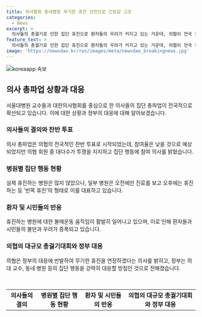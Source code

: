 ```yaml
---
title: 의사협회 동네병원 무기한 휴진 선언으로 긴장감 고조
categories:
  - News
excerpt: >
  의사들의 총궐기로 인한 집단 휴진으로 환자들의 우려가 커지고 있는 가운데, 의협이 전국 집단 휴진을 선언한 것에 대한 의사들의 찬반 투표결과와 실제 참여 현황, 대학병원 교수들의 무기한 휴진에 대한 상황, 환자들의 불만과 정부의 대응 등을 정리했다. 의사들의 요구가 받아들여지지 않으면 무기한 휴진에 들어갈 것이라고 밝혔던 의사협회의 총궐기 대회를 통해 의료계와 정부 간의 갈등이 가중되면서 환자들의 우려가 높아지고 있다.
feature_text: >
  의사들의 총궐기로 인한 집단 휴진으로 환자들의 우려가 커지고 있는 가운데, 의협이 전국 집단 휴진을 선언한 것에 대한 의사들의 찬반 투표결과와 실제 참여 현황, 대학병원 교수들의 무기한 휴진에 대한 상황, 환자들의 불만과 정부의 대응 등을 정리했다. 의사들의 요구가 받아들여지지 않으면 무기한 휴진에 들어갈 것이라고 밝혔던 의사협회의 총궐기 대회를 통해 의료계와 정부 간의 갈등이 가중되면서 환자들의 우려가 높아지고 있다.
image: 'https://newsdao.kr/res/images/meta/newsdao_breakingnews.jpg'
---
```


<p><img src="https://newsdao.kr/res/images/meta/newsdao_breakingnews.jpg" alt="koreaapp 속보" /></p>

<h2 data-ke-size="size26">의사 총파업 상황과 대응</h2>

<p data-ke-size="size16">서울대병원 교수들과 대한의사협회를 중심으로 한 의사들의 집단 총파업이 전국적으로 확산되고 있습니다. 이에 대한 상황과 정부의 대응에 대해 알아보겠습니다.</p>

<h3>의사들의 결의와 찬반 투표</h3>

<p data-ke-size="size16">의사 총파업은 의협의 전국적인 찬반 투표로 시작되었는데, 참여율은 낮을 것으로 예상되었지만 의협 회원 중 대다수가 투쟁을 지지하고 집단 행동에 참여 의사를 밝혔습니다.</p>

<h3>병원별 집단 행동 현황</h3>

<p data-ke-size="size16">실제 휴진하는 병원은 많지 않았으나, 일부 병원은 오전에만 진료를 보고 오후에는 휴진하는 등 '반쪽 휴진'의 형태로 이를 대표하고 있습니다.</p>

<h3>환자 및 시민들의 반응</h3>

<p data-ke-size="size16">휴진하는 병원에 대한 불매운동 움직임이 활발히 일어나고 있으며, 이로 인해 환자들과 시민들의 불만과 우려가 증폭되고 있습니다.</p>

<h3>의협의 대규모 총궐기대회와 정부 대응</h3>

<p data-ke-size="size16">의협은 정부의 대응에 반발하여 무기한 휴진을 연장하겠다는 의사를 밝히고, 정부는 의대 교수, 동네 병원 등의 집단 행동을 강력히 대응할 방침인 것으로 전해졌습니다.</p>

<p data-ke-size="size16">&nbsp;</p>

<table>
<tbody>
<tr>
<td style="text-align: center; height: 17px;"><b>의사들의 결의</b></td>
<td style="text-align: center; height: 17px;"><b>병원별 집단 행동 현황</b></td>
<td style="text-align: center; height: 17px;"><b>환자 및 시민들의 반응</b></td>
<td style="text-align: center; height: 17px;"><b>의협의 대규모 총궐기대회와 정부 대응</b></td>
</tr>
</tbody>
</table>

